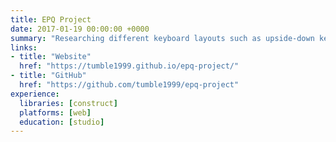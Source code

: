 ```yaml
---
title: EPQ Project
date: 2017-01-19 00:00:00 +0000
summary: "Researching different keyboard layouts such as upside-down keyboard"
links:
- title: "Website"
  href: "https://tumble1999.github.io/epq-project/"
- title: "GitHub"
  href: "https://github.com/tumble1999/epq-project"
experience:
  libraries: [construct]
  platforms: [web]
  education: [studio]
---
```


